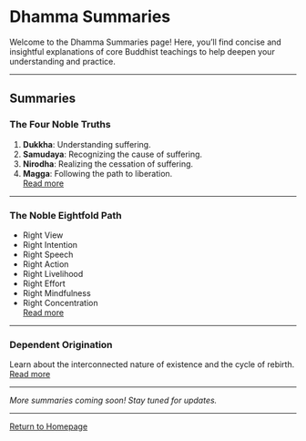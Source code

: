 # Dhamma Summaries  

Welcome to the Dhamma Summaries page! Here, you’ll find concise and insightful explanations of core Buddhist teachings to help deepen your understanding and practice.  

---

## Summaries  

### The Four Noble Truths  
1. **Dukkha**: Understanding suffering.  
2. **Samudaya**: Recognizing the cause of suffering.  
3. **Nirodha**: Realizing the cessation of suffering.  
4. **Magga**: Following the path to liberation.  
[Read more](./four-noble-truths)

---

### The Noble Eightfold Path  
- Right View  
- Right Intention  
- Right Speech  
- Right Action  
- Right Livelihood  
- Right Effort  
- Right Mindfulness  
- Right Concentration  
[Read more](./noble-eightfold-path)

---

### Dependent Origination  
Learn about the interconnected nature of existence and the cycle of rebirth.  
[Read more](./dependent-origination)

---

*More summaries coming soon! Stay tuned for updates.*

---

[Return to Homepage](./index.md)